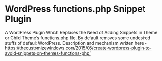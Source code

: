 # WordPress functions.php Snippet Plugin

A WordPress Plugin Which Replaces the Need of Adding Snippets in Theme or Child Theme's functions.php file. By default removes some undesired stuffs of default WordPress. Description and mechanism written here - https://thecustomizewindows.com/2015/05/create-wordpress-plugin-to-avoid-snippets-on-themes-functions-php/
